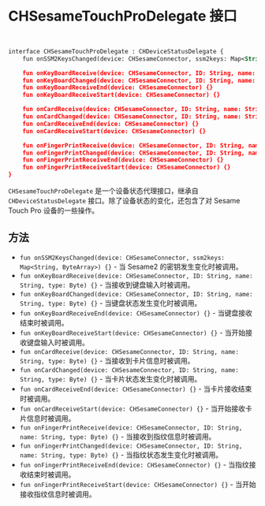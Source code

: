 # CHSesameTouchProDelegate 接口
```svg


interface CHSesameTouchProDelegate : CHDeviceStatusDelegate {
    fun onSSM2KeysChanged(device: CHSesameConnector, ssm2keys: Map<String, ByteArray>) {}

    fun onKeyBoardReceive(device: CHSesameConnector, ID: String, name: String, type: Byte) {}
    fun onKeyBoardChanged(device: CHSesameConnector, ID: String, name: String, type: Byte) {}
    fun onKeyBoardReceiveEnd(device: CHSesameConnector) {}
    fun onKeyBoardReceiveStart(device: CHSesameConnector) {}

    fun onCardReceive(device: CHSesameConnector, ID: String, name: String, type: Byte) {}
    fun onCardChanged(device: CHSesameConnector, ID: String, name: String, type: Byte) {}
    fun onCardReceiveEnd(device: CHSesameConnector) {}
    fun onCardReceiveStart(device: CHSesameConnector) {}

    fun onFingerPrintReceive(device: CHSesameConnector, ID: String, name: String, type: Byte) {}
    fun onFingerPrintChanged(device: CHSesameConnector, ID: String, name: String, type: Byte) {}
    fun onFingerPrintReceiveEnd(device: CHSesameConnector) {}
    fun onFingerPrintReceiveStart(device: CHSesameConnector) {}
}
```
`CHSesameTouchProDelegate` 是一个设备状态代理接口，继承自 `CHDeviceStatusDelegate` 接口。除了设备状态的变化，还包含了对 Sesame Touch Pro 设备的一些操作。

## 方法

- `fun onSSM2KeysChanged(device: CHSesameConnector, ssm2keys: Map<String, ByteArray>) {}` - 当 Sesame2 的密钥发生变化时被调用。
- `fun onKeyBoardReceive(device: CHSesameConnector, ID: String, name: String, type: Byte) {}` - 当接收到键盘输入时被调用。
- `fun onKeyBoardChanged(device: CHSesameConnector, ID: String, name: String, type: Byte) {}` - 当键盘状态发生变化时被调用。
- `fun onKeyBoardReceiveEnd(device: CHSesameConnector) {}` - 当键盘接收结束时被调用。
- `fun onKeyBoardReceiveStart(device: CHSesameConnector) {}` - 当开始接收键盘输入时被调用。
- `fun onCardReceive(device: CHSesameConnector, ID: String, name: String, type: Byte) {}` - 当接收到卡片信息时被调用。
- `fun onCardChanged(device: CHSesameConnector, ID: String, name: String, type: Byte) {}` - 当卡片状态发生变化时被调用。
- `fun onCardReceiveEnd(device: CHSesameConnector) {}` - 当卡片接收结束时被调用。
- `fun onCardReceiveStart(device: CHSesameConnector) {}` - 当开始接收卡片信息时被调用。
- `fun onFingerPrintReceive(device: CHSesameConnector, ID: String, name: String, type: Byte) {}` - 当接收到指纹信息时被调用。
- `fun onFingerPrintChanged(device: CHSesameConnector, ID: String, name: String, type: Byte) {}` - 当指纹状态发生变化时被调用。
- `fun onFingerPrintReceiveEnd(device: CHSesameConnector) {}` - 当指纹接收结束时被调用。
- `fun onFingerPrintReceiveStart(device: CHSesameConnector) {}` - 当开始接收指纹信息时被调用。


